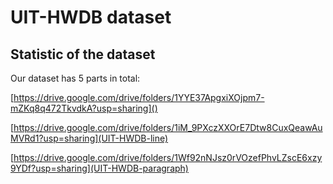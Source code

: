 # UIT-HWDB dataset

## Statistic of the dataset 

Our dataset has 5 parts in total:

[https://drive.google.com/drive/folders/1YYE37ApgxiXOjpm7-mZKq8q472TkvdkA?usp=sharing]()

[https://drive.google.com/drive/folders/1iM_9PXczXXOrE7Dtw8CuxQeawAuMVRd1?usp=sharing](UIT-HWDB-line)

[https://drive.google.com/drive/folders/1Wf92nNJsz0rVOzefPhvLZscE6xzy9YDf?usp=sharing](UIT-HWDB-paragraph)

[](UIT-HWDB-syn-line)

[](UIT-HWDB-syn-word)
